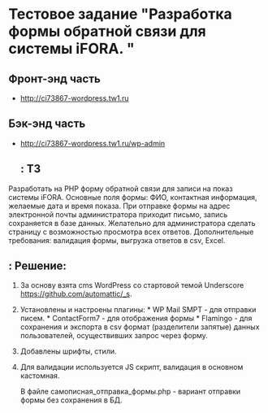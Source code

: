 # Тестовое задание "Разработка формы обратной связи для системы iFORA. "
  ## Фронт-энд часть
 * http://ci73867-wordpress.tw1.ru
  ## Бэк-энд часть
 * http://ci73867-wordpress.tw1.ru/wp-admin
 
    ## : ТЗ
Разработать на PHP форму обратной связи для записи на показ системы iFORA. Основные поля формы: ФИО, контактная информация, желаемые дата и время показа. При отправке формы на адрес электронной почты администратора приходит письмо, запись сохраняется в базе данных. Желательно для администратора сделать страницу с возможностью просмотра всех ответов. Дополнительные требования: валидация формы,     выгрузка ответов в csv, Excel.
  
  ## : Решение:
  1. За основу взята cms WordPress со стартовой темой Underscore https://github.com/automattic/_s.
  2. Установлены и настроены плагины: 
    * WP Mail SMPT - для отправки писем.
    * ContactForm7 - для отображения формы
    * Flamingo - для сохранения и экспорта в csv формат (разделители запятые) данных пользователей, осуществивших запрос
      через форму.
  3. Добавлены шрифты, стили.
  4. Для валидации используется JS скрипт, валидация в основном кастомная.
     
     В файле  самописная_отправка_формы.php - вариант отправки формы без сохранения в БД.